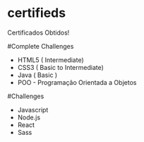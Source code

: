 # certifieds
Certificados Obtidos!

#Complete Challenges
- HTML5 ( Intermediate)
- CSS3 ( Basic to Intermediate)
- Java ( Basic )
- POO - Programação Orientada a Objetos

#Challenges

- Javascript
- Node.js
- React
- Sass
